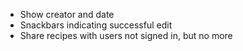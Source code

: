 - Show creator and date
- Snackbars indicating successful edit
- Share recipes with users not signed in, but no more
